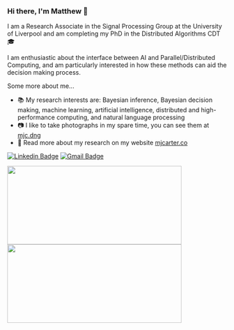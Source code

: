 ### Hi there, I'm Matthew 👋

I am a Research Associate in the Signal Processing Group at the University of Liverpool and am completing my PhD in the Distributed Algorithms CDT :mortar_board:

I am enthusiastic about the interface between AI and Parallel/Distributed Computing, and am particularly interested in how these methods can aid the decision making process.

Some more about me...

- 📚 My research interests are: Bayesian inference, Bayesian decision making, machine learning, artificial intelligence, distributed and high-performance computing, and natural language processing
- 📷 I like to take photographs in my spare time, you can see them at [mjc.dng](https://instagram.com/mjc.dng)
- 📄 Read more about my research on my website [mjcarter.co](https://mjcarter.co)

[![Linkedin Badge](https://img.shields.io/badge/-mjcarter95-blue?style=flat-square&logo=Linkedin&logoColor=white&link=https://www.linkedin.com/in/mjcarter95/)](https://www.linkedin.com/in/mjcarter95/)
[![Gmail Badge](https://img.shields.io/badge/-m.j.carter2@liverpool.ac.uk-c14438?style=flat-square&logo=Gmail&logoColor=white&link=mailto:m.j.carter2@liverpool.ac.uk)](mailto:m.j.carter2@liverpool.ac.uk)

<div>
<img height="180em" width="400em" src="https://github-readme-stats.vercel.app/api/top-langs/?username=mjcarter95&show_icons=true&hide_border=false&theme=react&layout=compact&langs_count=4" />
<img height="180em" width="400em" src="https://github-readme-stats.vercel.app/api?username=mjcarter95&show_icons=true&hide_border=false&theme=react" />
</div>
